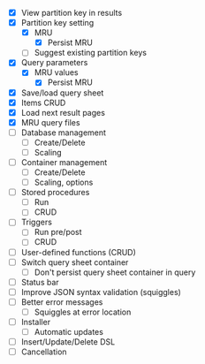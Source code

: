 - [x] View partition key in results
- [x] Partition key setting
	- [x] MRU
		- [x] Persist MRU
	- [ ] Suggest existing partition keys
- [x] Query parameters
	- [x] MRU values
		- [x] Persist MRU
- [x] Save/load query sheet
- [x] Items CRUD
- [x] Load next result pages
- [x] MRU query files
- [ ] Database management
	- [ ] Create/Delete
	- [ ] Scaling
- [ ] Container management
	- [ ] Create/Delete
	- [ ] Scaling, options
- [ ] Stored procedures
	- [ ] Run
	- [ ] CRUD
- [ ] Triggers
	- [ ] Run pre/post
	- [ ] CRUD
- [ ] User-defined functions (CRUD)
- [ ] Switch query sheet container
	- [ ] Don't persist query sheet container in query
- [ ] Status bar
- [ ] Improve JSON syntax validation (squiggles)
- [ ] Better error messages
	- [ ] Squiggles at error location
- [ ] Installer
	- [ ] Automatic updates
- [ ] Insert/Update/Delete DSL
- [ ] Cancellation
